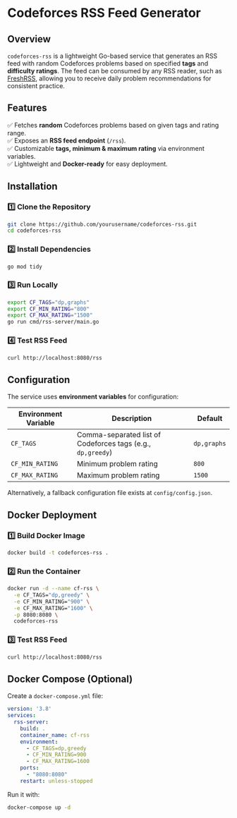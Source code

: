# Codeforces RSS Feed Generator

## Overview
`codeforces-rss` is a lightweight Go-based service that generates an RSS feed with random Codeforces problems based on specified **tags** and **difficulty ratings**. The feed can be consumed by any RSS reader, such as [FreshRSS](https://freshrss.org/), allowing you to receive daily problem recommendations for consistent practice.

## Features
✅ Fetches **random** Codeforces problems based on given tags and rating range.  
✅ Exposes an **RSS feed endpoint** (`/rss`).  
✅ Customizable **tags, minimum & maximum rating** via environment variables.  
✅ Lightweight and **Docker-ready** for easy deployment.  

## Installation

### 1️⃣ Clone the Repository
```sh
git clone https://github.com/yourusername/codeforces-rss.git
cd codeforces-rss
```

### 2️⃣ Install Dependencies
```sh
go mod tidy
```

### 3️⃣ Run Locally
```sh
export CF_TAGS="dp,graphs"
export CF_MIN_RATING="800"
export CF_MAX_RATING="1500"
go run cmd/rss-server/main.go
```

### 4️⃣ Test RSS Feed
```sh
curl http://localhost:8080/rss
```

## Configuration
The service uses **environment variables** for configuration:

| Environment Variable  | Description | Default |
|----------------------|-------------|---------|
| `CF_TAGS`           | Comma-separated list of Codeforces tags (e.g., `dp,greedy`) | `dp,graphs` |
| `CF_MIN_RATING`     | Minimum problem rating | `800` |
| `CF_MAX_RATING`     | Maximum problem rating | `1500` |

Alternatively, a fallback configuration file exists at `config/config.json`.

## Docker Deployment

### 1️⃣ Build Docker Image
```sh
docker build -t codeforces-rss .
```

### 2️⃣ Run the Container
```sh
docker run -d --name cf-rss \
  -e CF_TAGS="dp,greedy" \
  -e CF_MIN_RATING="900" \
  -e CF_MAX_RATING="1600" \
  -p 8080:8080 \
  codeforces-rss
```

### 3️⃣ Test RSS Feed
```sh
curl http://localhost:8080/rss
```

## Docker Compose (Optional)

Create a `docker-compose.yml` file:

```yaml
version: '3.8'
services:
  rss-server:
    build: .
    container_name: cf-rss
    environment:
      - CF_TAGS=dp,greedy
      - CF_MIN_RATING=900
      - CF_MAX_RATING=1600
    ports:
      - "8080:8080"
    restart: unless-stopped
```

Run it with:
```sh
docker-compose up -d
```

